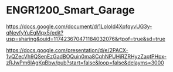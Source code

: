 # ENGR1200_Smart_Garage
https://docs.google.com/document/d/1LoloId4XpfqyvUG3y-qNeyfyYuEgMqx5/edit?usp=sharing&ouid=117423670471184032076&rtpof=true&sd=true 


https://docs.google.com/presentation/d/e/2PACX-1vQZecVh9QSenEzGadBOQuin0ma8CqhNPUHjRZRHyzZaptPHpx-zRJwPm6IAgKqBbw/pub?start=false&loop=false&delayms=3000 
